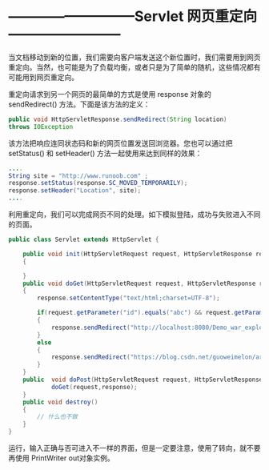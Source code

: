 # —————————Servlet 网页重定向———————— #

当文档移动到新的位置，我们需要向客户端发送这个新位置时，我们需要用到网页重定向。当然，也可能是为了负载均衡，或者只是为了简单的随机，这些情况都有可能用到网页重定向。

重定向请求到另一个网页的最简单的方式是使用 response 对象的 sendRedirect() 方法。下面是该方法的定义：

```java
public void HttpServletResponse.sendRedirect(String location)
throws IOException 
```

该方法把响应连同状态码和新的网页位置发送回浏览器。您也可以通过把 setStatus() 和 setHeader() 方法一起使用来达到同样的效果：

```java
....
String site = "http://www.runoob.com" ;
response.setStatus(response.SC_MOVED_TEMPORARILY);
response.setHeader("Location", site); 
....
```

利用重定向，我们可以完成网页不同的处理。如下模拟登陆，成功与失败进入不同的页面。


```java
public class Servlet extends HttpServlet {

    public void init(HttpServletRequest request, HttpServletResponse response) throws ServletException
    {

    }
    public void doGet(HttpServletRequest request, HttpServletResponse response) throws ServletException, IOException
    {
        response.setContentType("text/html;charset=UTF-8");

        if(request.getParameter("id").equals("abc") && request.getParameter("pw").equals("12345"))  //判断密码
        {
            response.sendRedirect("http://localhost:8080/Demo_war_exploded/");           //转向
        }
        else
        {
            response.sendRedirect("https://blog.csdn.net/guoweimelon/article/details/50886092");   //转向
        }
    }
    public  void doPost(HttpServletRequest request, HttpServletResponse response) throws ServletException, IOException{
            doGet(request,response);
    }
    public void destroy()
    {
        // 什么也不做
    }
}
```

运行，输入正确与否可进入不一样的界面，但是一定要注意，使用了转向，就不要再使用 PrintWriter out对象实例。











